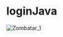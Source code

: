 # loginJava
![Zombatar_1](https://user-images.githubusercontent.com/54158226/83164153-e34c5780-a0d9-11ea-9319-b8fad09a6d7c.jpg)
